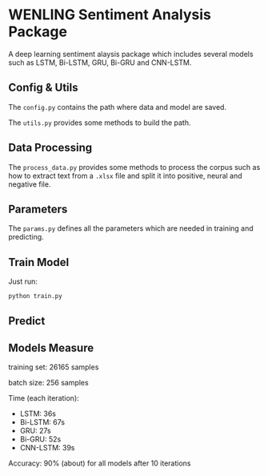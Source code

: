 # WENLING Sentiment Analysis Package
A deep learning sentiment alaysis package which includes several models such as LSTM, Bi-LSTM, GRU, Bi-GRU and CNN-LSTM.

## Config & Utils
The `config.py` contains the path where data and model are saved.

The `utils.py` provides some methods to build the path.

## Data Processing
The `process_data.py` provides some methods to process the corpus such as how to extract text from a `.xlsx` file and split it into positive, neural and negative file.

## Parameters
The `params.py` defines all the parameters which are needed in training and predicting.

## Train Model
Just run:
```
python train.py
```

## Predict



## Models Measure
training set: 26165 samples

batch size: 256 samples

Time (each iteration):
- LSTM: 36s 
- Bi-LSTM: 67s 
- GRU: 27s 
- Bi-GRU: 52s
- CNN-LSTM: 39s

Accuracy: 90% (about) for all models after 10 iterations
